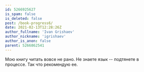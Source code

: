 ```yaml
---
id: 5266925627
is_spam: false
is_deleted: false
post: /book-progress6/
date: 2021-02-13T12:28:26Z
author_fullname: 'Ivan Grishaev'
author_nickname: 'igrishaev'
author_is_anon: false
parent: 5266862541
---
```


<p>Мою книгу читать вовсе не рано. Не знаете язык -- подтянете в процессе. Так что рекомендую ее.</p>
